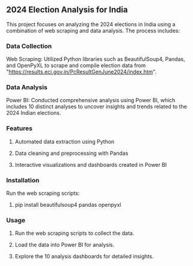 **<h2>2024 Election Analysis for India</h2>**

This project focuses on analyzing the 2024 elections in India using a combination of web scraping and data analysis. The process includes:

**<h3>Data Collection</h3>**

Web Scraping: Utilized Python libraries such as BeautifulSoup4, Pandas, and OpenPyXL to scrape and compile election data from "https://results.eci.gov.in/PcResultGenJune2024/index.htm".

**<h3>Data Analysis</h3>**

Power BI: Conducted comprehensive analysis using Power BI, which includes 10 distinct analyses to uncover insights and trends related to the 2024 Indian elections.

**<h3>Features</h3>**

1. Automated data extraction using Python

2. Data cleaning and preprocessing with Pandas

3. Interactive visualizations and dashboards created in Power BI

**<h3>Installation</h3>**

Run the web scraping scripts:

1. pip install beautifulsoup4 pandas openpyxl

**<h3>Usage</h3>**

1. Run the web scraping scripts to collect the data.

2. Load the data into Power BI for analysis.

3. Explore the 10 analysis dashboards for detailed insights.

